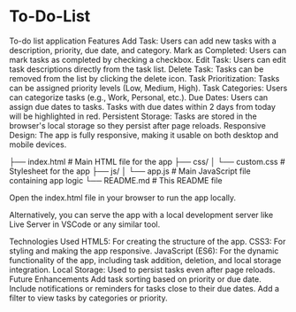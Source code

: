 # To-Do-List
To-do list application
Features
Add Task: Users can add new tasks with a description, priority, due date, and category.
Mark as Completed: Users can mark tasks as completed by checking a checkbox.
Edit Task: Users can edit task descriptions directly from the task list.
Delete Task: Tasks can be removed from the list by clicking the delete icon.
Task Prioritization: Tasks can be assigned priority levels (Low, Medium, High).
Task Categories: Users can categorize tasks (e.g., Work, Personal, etc.).
Due Dates: Users can assign due dates to tasks. Tasks with due dates within 2 days from today will be highlighted in red.
Persistent Storage: Tasks are stored in the browser's local storage so they persist after page reloads.
Responsive Design: The app is fully responsive, making it usable on both desktop and mobile devices.

├── index.html      # Main HTML file for the app
├── css/
│   └── custom.css  # Stylesheet for the app
├── js/
│   └── app.js      # Main JavaScript file containing app logic
└── README.md       # This README file

Open the index.html file in your browser to run the app locally.

Alternatively, you can serve the app with a local development server like Live Server in VSCode or any similar tool.

Technologies Used
HTML5: For creating the structure of the app.
CSS3: For styling and making the app responsive.
JavaScript (ES6): For the dynamic functionality of the app, including task addition, deletion, and local storage integration.
Local Storage: Used to persist tasks even after page reloads.
Future Enhancements
Add task sorting based on priority or due date.
Include notifications or reminders for tasks close to their due dates.
Add a filter to view tasks by categories or priority.

